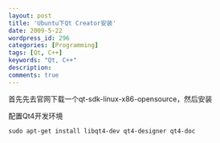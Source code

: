 ```yaml
---
layout: post
title: 'Ubuntu下Qt Creator安装'
date: 2009-5-22
wordpress_id: 296
categories: [Programming]
tags: [Qt, C++]
keywords: "Qt, C++"
description: 
comments: true
---
```


首先先去官网下载一个qt-sdk-linux-x86-opensource，然后安装

配置Qt4开发环境

```
sudo apt-get install libqt4-dev qt4-designer qt4-doc
```

